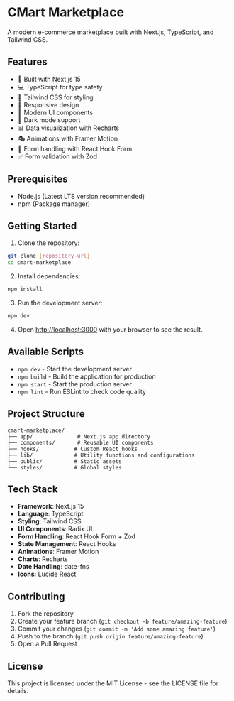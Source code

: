 # CMart Marketplace

A modern e-commerce marketplace built with Next.js, TypeScript, and Tailwind CSS.

## Features

- 🚀 Built with Next.js 15
- 💻 TypeScript for type safety
- 🎨 Tailwind CSS for styling
- 📱 Responsive design
- 🎯 Modern UI components 
- 🌙 Dark mode support
- 📊 Data visualization with Recharts
- 🎭 Animations with Framer Motion
- 📝 Form handling with React Hook Form
- ✅ Form validation with Zod

## Prerequisites

- Node.js (Latest LTS version recommended)
- npm (Package manager)

## Getting Started

1. Clone the repository:
```bash
git clone [repository-url]
cd cmart-marketplace
```

2. Install dependencies:
```bash
npm install
```

3. Run the development server:
```bash
npm dev
```

4. Open [http://localhost:3000](http://localhost:3000) with your browser to see the result.

## Available Scripts

- `npm dev` - Start the development server
- `npm build` - Build the application for production
- `npm start` - Start the production server
- `npm lint` - Run ESLint to check code quality

## Project Structure

```
cmart-marketplace/
├── app/              # Next.js app directory
├── components/       # Reusable UI components
├── hooks/           # Custom React hooks
├── lib/             # Utility functions and configurations
├── public/          # Static assets
└── styles/          # Global styles
```

## Tech Stack

- **Framework**: Next.js 15
- **Language**: TypeScript
- **Styling**: Tailwind CSS
- **UI Components**: Radix UI
- **Form Handling**: React Hook Form + Zod
- **State Management**: React Hooks
- **Animations**: Framer Motion
- **Charts**: Recharts
- **Date Handling**: date-fns
- **Icons**: Lucide React

## Contributing

1. Fork the repository
2. Create your feature branch (`git checkout -b feature/amazing-feature`)
3. Commit your changes (`git commit -m 'Add some amazing feature'`)
4. Push to the branch (`git push origin feature/amazing-feature`)
5. Open a Pull Request

## License

This project is licensed under the MIT License - see the LICENSE file for details. 
